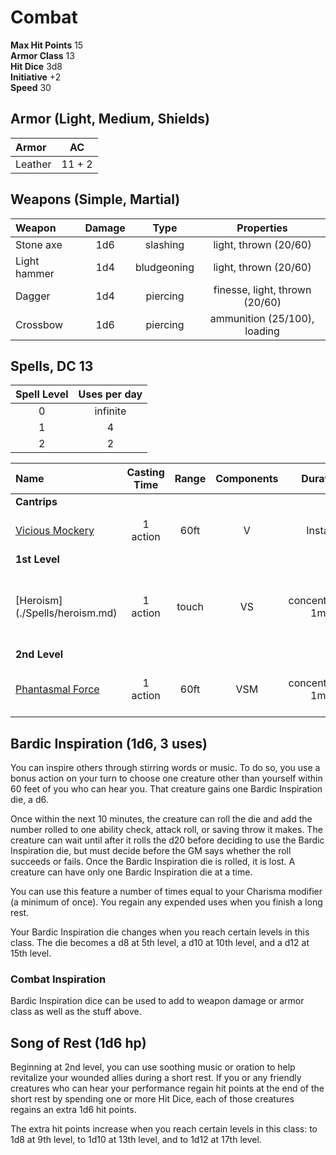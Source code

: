 Combat
======

__Max Hit Points__ 15  
__Armor Class__ 13   
__Hit Dice__ 3d8   
__Initiative__ +2   
__Speed__ 30   



Armor (Light, Medium, Shields)
-----

| Armor   | AC |
| :-----  | :---: |
| Leather | 11 + 2 |

Weapons (Simple, Martial)
--------------
| Weapon      | Damage | Type        | Properties |
| :------     | :----: | :---:       | :---: |
|Stone axe    |  1d6   | slashing    | light, thrown (20/60) |
|Light hammer | 1d4    | bludgeoning | light, thrown (20/60) |
|Dagger       | 1d4    | piercing    | finesse, light, thrown (20/60) |
|Crossbow     | 1d6    | piercing    |  ammunition (25/100), loading |


Spells, DC 13
--------
| Spell Level | Uses per day |
| :---: | :---: |
| 0 | infinite | 
| 1 | 4 |
| 2 | 2|


|Name | Casting Time | Range | Components | Duration | Damage |  Notes |
|:--- | :----------: | :---: | :--------: | :------: | :----: | ---- |
| __Cantrips__ |
|[Vicious Mockery](./Spells/vicious_mockery.md)| 1 action | 60ft | V | Instant | 1d4 psychic dmg | Wisdom Save |
| __1st Level__ |
|[Heroism] (./Spells/heroism.md)                 | 1 action | touch | VS | concentration, 1min | - | 1 creature immmunte to frighten, +3 hp per round |
| __2nd Level__ |
|[Phantasmal Force](./Spells/phantasmal_force.md)| 1 action | 60ft| VSM | concentration, 1min| 1d6 | Must use action to investigate (Int save) |


Bardic Inspiration (1d6, 3 uses)
------------------
You can inspire others through stirring words or music. To do so, you use a bonus action on your turn to choose one creature other than yourself within 60 feet of you who can hear you. That creature gains one Bardic Inspiration die, a d6.

Once within the next 10 minutes, the creature can roll the die and add the number rolled to one ability check, attack roll, or saving throw it makes. The creature can wait until after it rolls the d20 before deciding to use the Bardic Inspiration die, but must decide before the GM says whether the roll succeeds or fails. Once the Bardic Inspiration die is rolled, it is lost. A creature can have only one Bardic Inspiration die at a time.

You can use this feature a number of times equal to your Charisma modifier (a minimum of once). You regain any expended uses when you finish a long rest.

Your Bardic Inspiration die changes when you reach certain levels in this class. The die becomes a d8 at 5th level, a d10 at 10th level, and a d12 at 15th level.

### Combat Inspiration
Bardic Inspiration dice can be used to add to weapon damage or armor class as well as the stuff above. 


Song of Rest (1d6 hp)
-------------
Beginning at 2nd level, you can use soothing music or oration to help revitalize your wounded allies during a short rest. If you or any friendly creatures who can hear your performance regain hit points at the end of the short rest by spending one or more Hit Dice, each of those creatures regains an extra 1d6 hit points.

The extra hit points increase when you reach certain levels in this class: to 1d8 at 9th level, to 1d10 at 13th level, and to 1d12 at 17th level.
